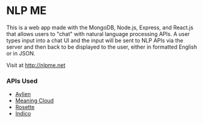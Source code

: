 
# NLP ME

This is a web app made with the MongoDB, Node.js, Express, and React.js that allows users to "chat" with natural language processing APIs. A user types input into a chat UI and the input will be sent to NLP APIs via the server and then back to be displayed to the user, either in formatted English or in JSON.

Visit at http://nlpme.net

### APIs Used
* [Aylien](http://aylien.com/)
* [Meaning Cloud](https://www.meaningcloud.com)
* [Rosette](https://rosette.com)
* [Indico](https://indico.io)
